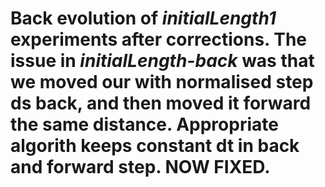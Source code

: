 # Back evolution of _initialLength1_ experiments after corrections. The issue in _initialLength-back_ was that we moved our with normalised step ds back, and then moved it forward the same distance. Appropriate algorith keeps constant dt in back and forward step. NOW FIXED.

